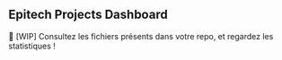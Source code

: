 ## Epitech Projects Dashboard
:eyes: [WIP] Consultez les fichiers présents dans votre repo, et regardez les statistiques !